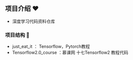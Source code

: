 ## 项目介绍 :heart:

- 深度学习代码资料仓库

### 项目结构 :book:

- just_eat_it  ： Tensorflow，Pytorch教程
- Tensorflow2.0_course ：慕课网 十七Tensorflow2 教程代码